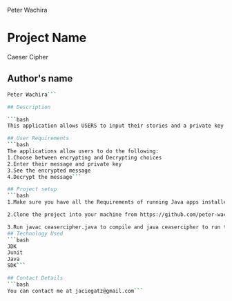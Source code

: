 Peter Wachira

# Project Name

Caeser Cipher

## Author's name


```bash
Peter Wachira```

## Description

```bash
This application allows USERS to input their stories and a private key that encrypts their meassage. A Caesar cipher is a type of substitution in which each letter is shifted a certain number of places also known as a key, down the alphabet.  For example, with a shift of 1, A would be replaced by B, B would become C, and so on. The key is an integer from 1 to 25. This cipher rotates the letters of the alphabet (A to Z). The encoding replaces each letter with the 1st to 25th next letter in the alphabet (wrapping Z to A).```

## User Requirements
```bash
The applications allow users to do the following:
1.Choose between encrypting and Decrypting choices
2.Enter their message and private key
3.See the encrypted message
4.Decrypt the message```

## Project setup
```bash
1.Make sure you have all the Requirements of running Java apps installed such as JUnit, intellij, SDK, JDK.

2.Clone the project into your machine from https://github.com/peter-wachira/CeaserCipher.git

3.Run javac ceasercipher.java to compile and java ceasercipher to run the program```
## Technology Used
```bash
JDK
Junit
Java
SDK```

## Contact Details
```bash
You can contact me at jaciegatz@gmail.com```